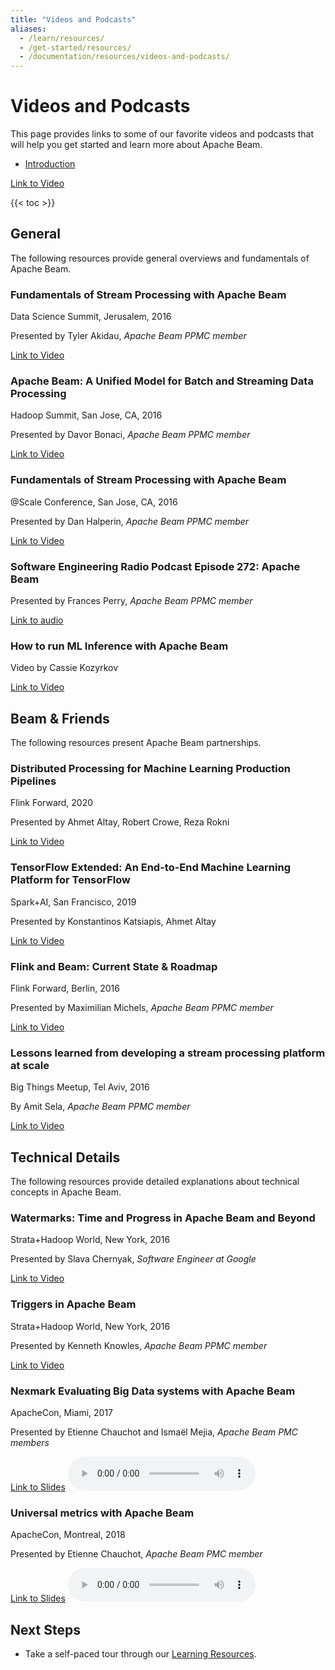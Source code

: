 ```yaml
---
title: "Videos and Podcasts"
aliases:
  - /learn/resources/
  - /get-started/resources/
  - /documentation/resources/videos-and-podcasts/
---
```

<!--
Licensed under the Apache License, Version 2.0 (the "License");
you may not use this file except in compliance with the License.
You may obtain a copy of the License at

http://www.apache.org/licenses/LICENSE-2.0

Unless required by applicable law or agreed to in writing, software
distributed under the License is distributed on an "AS IS" BASIS,
WITHOUT WARRANTIES OR CONDITIONS OF ANY KIND, either express or implied.
See the License for the specific language governing permissions and
limitations under the License.
-->
# Videos and Podcasts

This page provides links to some of our favorite videos and podcasts that will help you get started and learn more about Apache Beam.

<ul><li><a href="">Introduction</a></li></ul>

[Link to Video](https://www.youtube.com/embed/videoseries?list=PLIivdWyY5sqIEiHGunZXg_yoS7unlHNJt)
<br>

{{< toc >}}

## General

The following resources provide general overviews and fundamentals of Apache Beam.

### Fundamentals of Stream Processing with Apache Beam

Data Science Summit, Jerusalem, 2016

Presented by Tyler Akidau, *Apache Beam PPMC member*

[Link to Video](https://www.youtube.com/embed/V35MwYcXEX0)
<br>

### Apache Beam: A Unified Model for Batch and Streaming Data Processing

Hadoop Summit, San Jose, CA, 2016

Presented by Davor Bonaci, *Apache Beam PPMC member*

[Link to Video](https://www.youtube.com/embed/7DZ8ONmeP5A)
<br>

### Fundamentals of Stream Processing with Apache Beam

@Scale Conference, San Jose, CA, 2016

Presented by Dan Halperin, *Apache Beam PPMC member*

[Link to Video](https://www.facebook.com/plugins/video.php?href=https%3A%2F%2Fwww.facebook.com%2Fatscaleevents%2Fvideos%2F1775945569345206%2F&show_text=0&width=560)
<br>

### Software Engineering Radio Podcast Episode 272: Apache Beam

Presented by Frances Perry, *Apache Beam PPMC member*

[Link to audio](https://www.se-radio.net/2016/10/se-radio-episode-272-frances-perry-on-apache-beam/)
<br>

### How to run ML Inference with Apache Beam

Video by Cassie Kozyrkov

[Link to Video](https://www.youtube.com/embed/ga2TNdrFRoU)
<br>

## Beam & Friends

The following resources present Apache Beam partnerships.

### Distributed Processing for Machine Learning Production Pipelines

Flink Forward, 2020

Presented by Ahmet Altay, Robert Crowe, Reza Rokni

[Link to Video](https://www.youtube.com/embed/jV1WFTmm4qg)
<br>

### TensorFlow Extended: An End-to-End Machine Learning Platform for TensorFlow

Spark+AI, San Francisco, 2019

Presented by Konstantinos Katsiapis, Ahmet Altay

[Link to Video](https://www.youtube.com/embed/GTibgKo7WaI)
<br>

### Flink and Beam: Current State & Roadmap

Flink Forward, Berlin, 2016

Presented by Maximilian Michels, *Apache Beam PPMC member*

[Link to Video](https://www.youtube.com/embed/msdjh6KRXC8)
<br>

### Lessons learned from developing a stream processing platform at scale

Big Things Meetup, Tel Aviv, 2016

By Amit Sela, *Apache Beam PPMC member*

[Link to Video](https://www.youtube.com/embed/fc-YigLn_gs)
<br>

## Technical Details

The following resources provide detailed explanations about technical concepts in Apache Beam.

### Watermarks: Time and Progress in Apache Beam and Beyond

Strata+Hadoop World, New York, 2016

Presented by Slava Chernyak, *Software Engineer at Google*

[Link to Video](https://www.youtube.com/embed/TWxSLmkWPm4)
<br>

### Triggers in Apache Beam

Strata+Hadoop World, New York, 2016

Presented by Kenneth Knowles, *Apache Beam PPMC member*

[Link to Video](https://www.youtube.com/embed/E1k0B9LN46M)

### Nexmark Evaluating Big Data systems with Apache Beam

ApacheCon, Miami, 2017

Presented by Etienne Chauchot and Ismaël Mejia, *Apache Beam PMC members*

[Link to Slides](www.slideshare.net/slideshow/embed_code/key/auWXjEK7GTkiUK)
<audio controls>
  <source src="https://feathercastapache.files.wordpress.com/2017/05/0517-04-mejia.mp3" type="audio/mpeg">
Your browser does not support the audio element.
</audio>
### Universal metrics with Apache Beam

ApacheCon, Montreal, 2018

Presented by Etienne Chauchot, *Apache Beam PMC member*

[Link to Slides](www.slideshare.net/slideshow/embed_code/key/kKJRzR8HxkxLsR)
<audio controls>
  <source src="//feathercastapache.files.wordpress.com/2018/09/03-universal-metrics-with-beam-etienne-chauchot.mp3" type="audio/mpeg">
Your browser does not support the audio element.
</audio>

## Next Steps

* Take a self-paced tour through our [Learning Resources](/documentation/resources/learning-resources).
